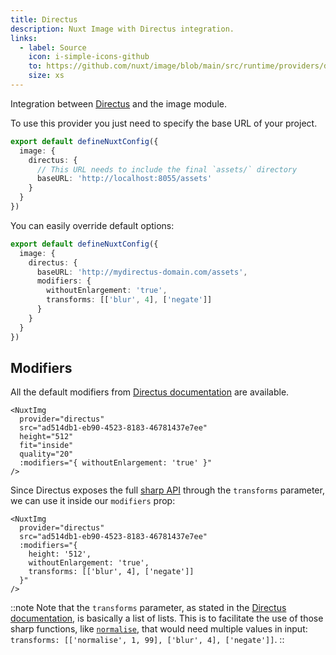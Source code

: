 ```yaml
---
title: Directus
description: Nuxt Image with Directus integration.
links:
  - label: Source
    icon: i-simple-icons-github
    to: https://github.com/nuxt/image/blob/main/src/runtime/providers/directus.ts
    size: xs
---
```


Integration between [Directus](https://directus.io) and the image module.

To use this provider you just need to specify the base URL of your project.

```ts [nuxt.config.ts]
export default defineNuxtConfig({
  image: {
    directus: {
      // This URL needs to include the final `assets/` directory
      baseURL: 'http://localhost:8055/assets'
    }
  }
})
```

You can easily override default options:

```ts [nuxt.config.ts]
export default defineNuxtConfig({
  image: {
    directus: {
      baseURL: 'http://mydirectus-domain.com/assets',
      modifiers: {
        withoutEnlargement: 'true',
        transforms: [['blur', 4], ['negate']]
      }
    }
  }
})
```

## Modifiers
All the default modifiers from [Directus documentation](https://docs.directus.io/reference/files.html#requesting-a-thumbnail) are available.

```vue
<NuxtImg
  provider="directus"
  src="ad514db1-eb90-4523-8183-46781437e7ee"
  height="512"
  fit="inside"
  quality="20"
  :modifiers="{ withoutEnlargement: 'true' }"
/>
```

Since Directus exposes the full [sharp API](https://sharp.pixelplumbing.com/api-operation) through the `transforms` parameter, we can use it inside our `modifiers` prop:

```vue
<NuxtImg
  provider="directus"
  src="ad514db1-eb90-4523-8183-46781437e7ee"
  :modifiers="{
    height: '512',
    withoutEnlargement: 'true',
    transforms: [['blur', 4], ['negate']]
  }"
/>
```

::note
Note that the `transforms` parameter, as stated in the [Directus documentation](https://docs.directus.io/reference/files.html#advanced-transformations), is basically a list of lists. This is to facilitate the use of those sharp functions, like [`normalise`](https://sharp.pixelplumbing.com/api-operation#normalise), that would need multiple values in input: `transforms: [['normalise', 1, 99], ['blur', 4], ['negate']]`.
::
